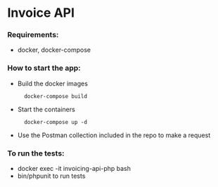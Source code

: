 **Invoice API**
=============

### Requirements:
* docker, docker-compose
### How to start the app:
* Build the docker images

        docker-compose build
* Start the containers

        docker-compose up -d

* Use the Postman collection included in the repo to make a request

### To run the tests:
* docker exec -it  invoicing-api-php bash
* bin/phpunit to run tests
